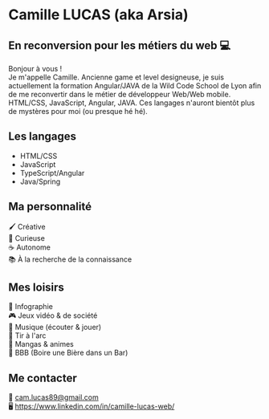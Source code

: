 # Camille LUCAS (aka Arsia)
## En reconversion pour les métiers du web 💻
Bonjour à vous !<br>
Je m'appelle Camille. Ancienne game et level designeuse, je suis actuellement la formation Angular/JAVA de la Wild Code School de Lyon afin de me reconvertir dans le métier de développeur Web/Web mobile. HTML/CSS, JavaScript, Angular, JAVA. Ces langages n'auront bientôt plus de mystères pour moi (ou presque hé hé).

## Les langages
* HTML/CSS<br>
* JavaScript<br>
* TypeScript/Angular<br>
* Java/Spring

## Ma personnalité
🖌️ Créative <br>
👀 Curieuse <br>
☕ Autonome <br>
📚 À la recherche de la connaissance <br>  

## Mes loisirs
🎨 Infographie <br>
🎮 Jeux vidéo & de société <br>
🎼 Musique (écouter & jouer) <br>
🎯 Tir à l'arc <br> 
🍣 Mangas & animes <br> 
🍻 BBB (Boire une Bière dans un Bar)

## Me contacter
📧 cam.lucas89@gmail.com <br>
🖥️ https://www.linkedin.com/in/camille-lucas-web/

